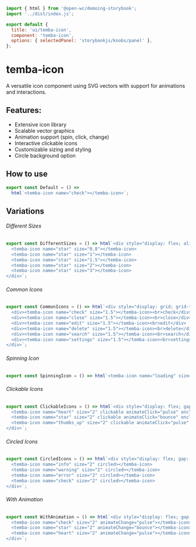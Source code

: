 ```js script
import { html } from '@open-wc/demoing-storybook';
import '../dist/index.js';

export default {
  title: 'ui/temba-icon',
  component: 'temba-icon',
  options: { selectedPanel: 'storybookjs/knobs/panel' },
};
```

# temba-icon

A versatile icon component using SVG vectors with support for animations and interactions.

## Features:

- Extensive icon library
- Scalable vector graphics
- Animation support (spin, click, change)
- Interactive clickable icons
- Customizable sizing and styling
- Circle background option

## How to use

```js preview-story
export const Default = () =>
  html`<temba-icon name="check"></temba-icon>`;
```

## Variations

###### Different Sizes

```js preview-story
export const DifferentSizes = () => html`<div style="display: flex; align-items: center; gap: 20px;">
  <temba-icon name="star" size="0.8"></temba-icon>
  <temba-icon name="star" size="1"></temba-icon>
  <temba-icon name="star" size="1.5"></temba-icon>
  <temba-icon name="star" size="2"></temba-icon>
  <temba-icon name="star" size="3"></temba-icon>
</div>`;
```

###### Common Icons

```js preview-story
export const CommonIcons = () => html`<div style="display: grid; grid-template-columns: repeat(6, 1fr); gap: 20px; align-items: center; text-align: center;">
  <div><temba-icon name="check" size="1.5"></temba-icon><br>check</div>
  <div><temba-icon name="close" size="1.5"></temba-icon><br>close</div>
  <div><temba-icon name="edit" size="1.5"></temba-icon><br>edit</div>
  <div><temba-icon name="delete" size="1.5"></temba-icon><br>delete</div>
  <div><temba-icon name="search" size="1.5"></temba-icon><br>search</div>
  <div><temba-icon name="settings" size="1.5"></temba-icon><br>settings</div>
</div>`;
```

###### Spinning Icon

```js preview-story
export const SpinningIcon = () => html`<temba-icon name="loading" size="2" spin></temba-icon>`;
```

###### Clickable Icons

```js preview-story
export const ClickableIcons = () => html`<div style="display: flex; gap: 20px;">
  <temba-icon name="heart" size="2" clickable animateClick="pulse" onclick="alert('Heart clicked!')"></temba-icon>
  <temba-icon name="star" size="2" clickable animateClick="bounce" onclick="alert('Star clicked!')"></temba-icon>
  <temba-icon name="thumbs_up" size="2" clickable animateClick="pulse" onclick="alert('Thumbs up!')"></temba-icon>
</div>`;
```

###### Circled Icons

```js preview-story
export const CircledIcons = () => html`<div style="display: flex; gap: 20px;">
  <temba-icon name="info" size="2" circled></temba-icon>
  <temba-icon name="warning" size="2" circled></temba-icon>
  <temba-icon name="error" size="2" circled></temba-icon>
  <temba-icon name="check" size="2" circled></temba-icon>
</div>`;
```

###### With Animation

```js preview-story
export const WithAnimation = () => html`<div style="display: flex; gap: 20px;">
  <temba-icon name="check" size="2" animateChange="pulse"></temba-icon>
  <temba-icon name="star" size="2" animateChange="bounce"></temba-icon>
  <temba-icon name="heart" size="2" animateChange="pulse"></temba-icon>
</div>`;
```

